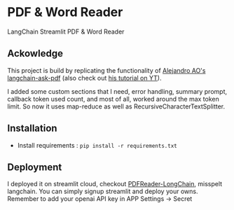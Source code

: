 # PDF & Word Reader
LangChain Streamlit PDF & Word Reader

## Ackowledge
This project is build by replicating the functionality of [Alejandro AO's langchain-ask-pdf](https://github.com/alejandro-ao/langchain-ask-pdf) (also check out [his tutorial on YT](https://www.youtube.com/watch?v=wUAUdEw5oxM)). 

I added some custom sections that I need, error handling, summary prompt, callback token used count, and most of all, worked around the max token limit. So now it uses map-reduce as well as RecursiveCharacterTextSplitter. 

## Installation

- Install requirements : `pip install -r requirements.txt`

## Deployment
I deployed it on streamlit cloud, checkout [PDFReader-LongChain](https://pdfreader-longchain.streamlit.app/), misspelt langchain. 
You can simply signup streamlit and deploy your owns. Remember to add your openai API key in APP Settings -> Secret 
